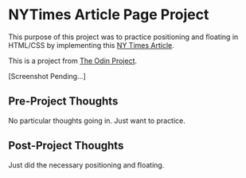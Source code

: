# NYTimes Article Page Project

This purpose of this project was to practice positioning and floating in HTML/CSS by implementing this [NY Times Article](https://www.nytimes.com/2014/03/18/science/space/detection-of-waves-in-space-buttresses-landmark-theory-of-big-bang.html?_r=0).

This is a project from [The Odin Project](https://www.theodinproject.com/courses/html5-and-css3/lessons/positioning-and-floating-elements).

[Screenshot Pending...]

## Pre-Project Thoughts

No particular thoughts going in.
Just want to practice.

## Post-Project Thoughts

Just did the necessary positioning and floating.
